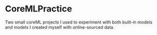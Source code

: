 # CoreMLPractice
Two small coreML projects I used to experiment with both built-in models and models I created myself with online-sourced data.
